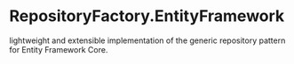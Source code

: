 # RepositoryFactory.EntityFramework
lightweight and extensible implementation of the generic repository pattern for Entity Framework Core. 

